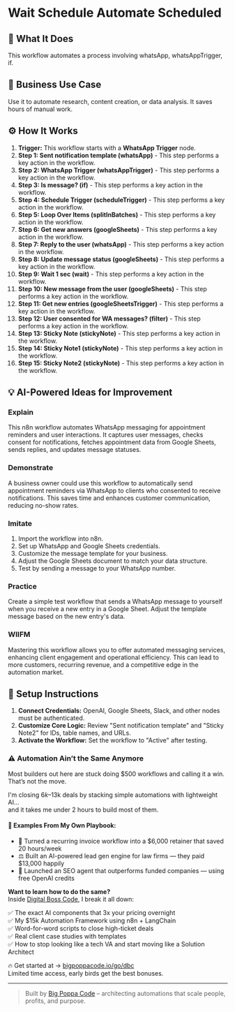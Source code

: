 # Wait Schedule Automate Scheduled

## 🚀 What It Does
This workflow automates a process involving whatsApp, whatsAppTrigger, if.

## 💼 Business Use Case
Use it to automate research, content creation, or data analysis. It saves hours of manual work.

## ⚙️ How It Works
1.  **Trigger:** This workflow starts with a **WhatsApp Trigger** node.
2. **Step 1: Sent notification  template (whatsApp)** - This step performs a key action in the workflow.
3. **Step 2: WhatsApp Trigger (whatsAppTrigger)** - This step performs a key action in the workflow.
4. **Step 3: Is message? (if)** - This step performs a key action in the workflow.
5. **Step 4: Schedule Trigger (scheduleTrigger)** - This step performs a key action in the workflow.
6. **Step 5: Loop Over Items (splitInBatches)** - This step performs a key action in the workflow.
7. **Step 6: Get new answers (googleSheets)** - This step performs a key action in the workflow.
8. **Step 7: Reply to the user (whatsApp)** - This step performs a key action in the workflow.
9. **Step 8: Update message status (googleSheets)** - This step performs a key action in the workflow.
10. **Step 9: Wait 1 sec (wait)** - This step performs a key action in the workflow.
11. **Step 10: New message from the user (googleSheets)** - This step performs a key action in the workflow.
12. **Step 11: Get new entries (googleSheetsTrigger)** - This step performs a key action in the workflow.
13. **Step 12: User consented for WA messages? (filter)** - This step performs a key action in the workflow.
14. **Step 13: Sticky Note (stickyNote)** - This step performs a key action in the workflow.
15. **Step 14: Sticky Note1 (stickyNote)** - This step performs a key action in the workflow.
16. **Step 15: Sticky Note2 (stickyNote)** - This step performs a key action in the workflow.

## 💡 AI-Powered Ideas for Improvement
### Explain
This n8n workflow automates WhatsApp messaging for appointment reminders and user interactions. It captures user messages, checks consent for notifications, fetches appointment data from Google Sheets, sends replies, and updates message statuses.

### Demonstrate
A business owner could use this workflow to automatically send appointment reminders via WhatsApp to clients who consented to receive notifications. This saves time and enhances customer communication, reducing no-show rates.

### Imitate
1. Import the workflow into n8n.
2. Set up WhatsApp and Google Sheets credentials.
3. Customize the message template for your business.
4. Adjust the Google Sheets document to match your data structure.
5. Test by sending a message to your WhatsApp number.

### Practice
Create a simple test workflow that sends a WhatsApp message to yourself when you receive a new entry in a Google Sheet. Adjust the template message based on the new entry's data.

### WIIFM
Mastering this workflow allows you to offer automated messaging services, enhancing client engagement and operational efficiency. This can lead to more customers, recurring revenue, and a competitive edge in the automation market.

## 🔧 Setup Instructions
1. **Connect Credentials:** OpenAI, Google Sheets, Slack, and other nodes must be authenticated.
2. **Customize Core Logic:** Review "Sent notification  template" and "Sticky Note2" for IDs, table names, and URLs.
3. **Activate the Workflow:** Set the workflow to "Active" after testing.

### ⚠️ Automation Ain’t the Same Anymore

Most builders out here are stuck doing $500 workflows and calling it a win.  
That’s not the move.  

I'm closing $6k–$13k deals by stacking simple automations with lightweight AI...  
and it takes me under 2 hours to build most of them.

#### 🧠 Examples From My Own Playbook:
- 🔁 Turned a recurring invoice workflow into a $6,000 retainer that saved 20 hours/week  
- ⚖️ Built an AI-powered lead gen engine for law firms — they paid $13,000 happily  
- 🚀 Launched an SEO agent that outperforms funded companies — using free OpenAI credits  

**Want to learn how to do the same?**  
Inside [Digital Boss Code](https://bigpoppacode.io/go/dbc), I break it all down:

✅ The exact AI components that 3x your pricing overnight  
✅ My $15k Automation Framework using n8n + LangChain  
✅ Word-for-word scripts to close high-ticket deals  
✅ Real client case studies with templates  
✅ How to stop looking like a tech VA and start moving like a Solution Architect  

🔥 Get started at → [bigpoppacode.io/go/dbc](https://bigpoppacode.io/go/dbc)  
Limited time access, early birds get the best bonuses.

---
> Built by [Big Poppa Code](https://bigpoppacode.io) – architecting automations that scale people, profits, and purpose.
